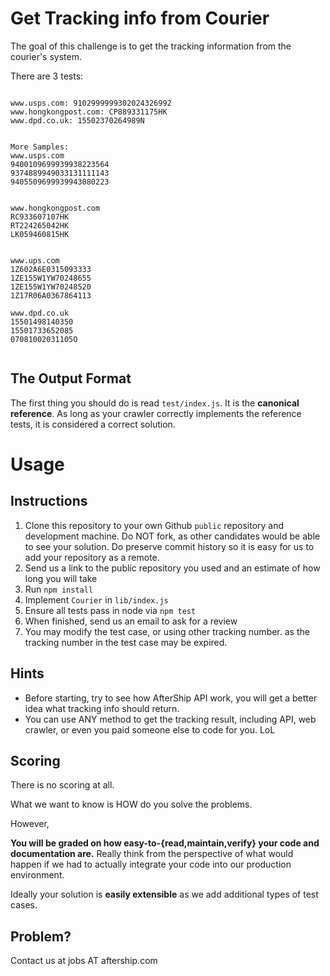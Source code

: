 # Get Tracking info from Courier

The goal of this challenge is to get the tracking information from the courier's system.

There are 3 tests:

```

www.usps.com: 9102999999302024326992
www.hongkongpost.com: CP889331175HK
www.dpd.co.uk: 15502370264989N


More Samples:
www.usps.com
9400109699939938223564
9374889949033131111143
9405509699939943080223


www.hongkongpost.com
RC933607107HK
RT224265042HK
LK059460815HK


www.ups.com
1Z602A6E0315093333
1ZE155W1YW70248655
1ZE155W1YW70248520
1Z17R06A0367864113

www.dpd.co.uk
15501498140350
15501733652085
07081002031105O


```


## The Output Format

The first thing you should do is read `test/index.js`. It is the **canonical reference**. As long as your crawler correctly implements the reference tests, it is considered a correct solution.


# Usage

## Instructions

1. Clone this repository to your own Github `public` repository and development machine. Do NOT fork, as other candidates would be able to see your solution. Do preserve commit history so it is easy for us to add your repository as a remote.
2. Send us a link to the public repository you used and an estimate of how long you will take
3. Run `npm install`
4. Implement `Courier` in `lib/index.js`
5. Ensure all tests pass in node via `npm test`
6. When finished, send us an email to ask for a review
7. You may modify the test case, or using other tracking number. as the tracking number in the test case may be expired.

## Hints

* Before starting, try to see how AfterShip API work, you will get a better idea what tracking info should return.
* You can use ANY method to get the tracking result, including API, web crawler, or even you paid someone else to code for you. LoL

## Scoring

There is no scoring at all.

What we want to know is HOW do you solve the problems.

However,

**You will be graded on how easy-to-{read,maintain,verify} your code and documentation are.** Really think from the perspective of what would happen if we had to actually integrate your code into our production environment.

Ideally your solution is **easily extensible** as we add additional types of test cases.

## Problem?
Contact us at jobs AT aftership.com

